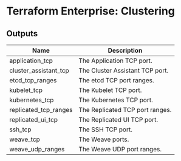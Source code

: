 # Terraform Enterprise: Clustering

## Outputs

| Name | Description |
|------|-------------|
| application\_tcp | The Application TCP port. |
| cluster\_assistant\_tcp | The Cluster Assistant TCP port. |
| etcd\_tcp\_ranges | The etcd TCP port ranges. |
| kubelet\_tcp | The Kubelet TCP port. |
| kubernetes\_tcp | The Kubernetes TCP port. |
| replicated\_tcp\_ranges | The Replicated TCP port ranges. |
| replicated\_ui\_tcp | The Replicated UI TCP port. |
| ssh\_tcp | The SSH TCP port. |
| weave\_tcp | The Weave ports. |
| weave\_udp\_ranges | The Weave UDP port ranges. |

